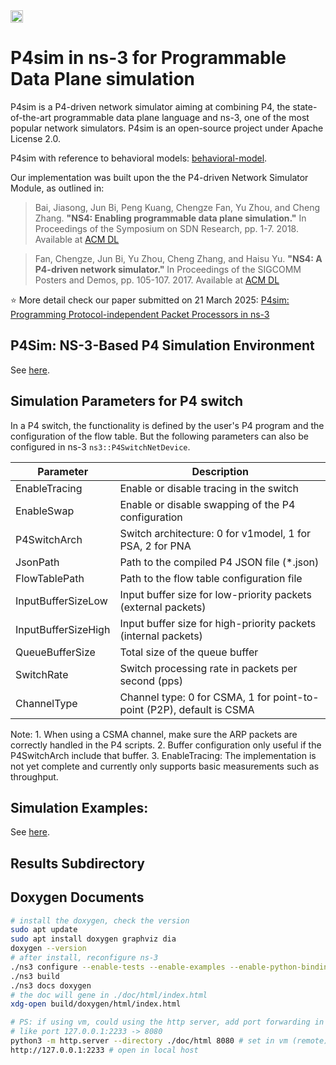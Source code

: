 <a href="https://github.com/p4lang/gsoc/blob/main/2025/ideas_list.md#project-5" target="_blank">
  <img src="https://img.shields.io/badge/Program%20Google%20Summer%20of%20Code-2025-fbbc05?style=flat&logo=data%3Aimage%2Fpng%3Bbase64%2CiVBORw0KGgoAAAANSUhEUgAAAGQAAABkCAMAAABHPGVmAAAALVBMVEVHcEz7vQD7vQD8vQD7vQD8vQD7vQD8vQD8vQD7vQD7vQD8vQD7vQD7vQD7vQAgxtLpAAAADnRSTlMAZvVQ6QrVPhl6oSmHvzL6LQUAAASGSURBVHjatdnZdusgDAVQELMY%2Fv9zb2%2Bwc%2BIKDzQLvTXB3gYBFqmaDVeKU4sCBlFyy43WqLjlBpR1BpR1BpR1xjoFxmIFBpSVBpSVBpSVBpSVBpQ1xvdK1oPgblhfOWltjNaJq7ddYT2IfImYJqMDrENUChGDZn%2FWQ%2FMHxBcD4BMyBc5XCHkNQTq60vfIgXAx5xByju6T8V8itsT3%2FUPi6r39Ce8rp%2FCWYrHfIDXs95FZJs%2FvTob6Z4T2buQE4eikvHeG%2FoZY7TpRfDsNWzrjtP0L4s12NYhh%2BO1ZjJ9HfOjdYGo3QZx7YvwEAgOPdx3eQJlArMFA3wXSZ%2BwMQvplJGoPY6sqNU0gxcGYUVx5jtSIx3oS6HysTxEbMMDPAmkM9iFSXnPXt8nwuQ%2FYI8TH%2F425TQe7%2FnBPEH2bECI6T4t%2Bgvh4N1istR50FJdeIX1Ek%2FqJdGGQOWmAa4u7rn18vuuIzUq52gbxvpiSuzIau%2BuO9FUUfTvvCjcoQ4MMltRnEOqF0pdD%2FwiBZWxoqGCn8r2VGKIUCHOoTyHK2g7y1bsJRRqNe3%2FlXv5GbNhWEWXxbsf1UITRF4kYcM4KiI%2FbeFIevNNq7P2EIg0bVL%2BfqCcyYV2rbDdExWSPjUPPGBRh9JTowTscW0Dqf%2BwLXGmPthgKKMJo1f1OSQ29hf1Mbdlmg5NFV1H7KoICA3mruIQ4vl4TTFhvuAlxxrdb1J55KMJoBatEPCv6mr3sJzK%2F9RQKDAx49Ji5ctSLwsxAxgyuiduOAeVtIG14zppPKtAka9lcMZz71IHyNoAcCpvIx6UfxGLleCim3ggUpe0dQhe7I86mWvQERZmCIocryAqPsdYOSQlVIjCgyMRbLSaXxi3GD4LEw4AipzCyyvS5a5ThMpJTGAYUuQljhiWL53R11FN5BxhQsK0UWbE747E7evGV2FaEAUWmDave0H4LQxg6nErl1IEBBRdmOzjkBPpdqFB%2BpUtUGb0tDKloZP44hQLthQoDwXYiXlowpMJIymExdARL8SViYzymhGEMFR%2FR3cOyNoRCpQcZFu1s6AsNhlQuSiJP%2B1Kk90dNRHW9BYyhwlszhNgdb05CjmGcKDb3DotAoYIYV9wWxjDSZcHNmN%2Fj0KpPm3R7dMjq7HlrSokvjIqjww3SEhb4XJDpg3CLvM9%2BPG%2FMHOcaOwzYRFScNe8QHJb9nOEDhvkGwV48eZC3BgfzWwSHZaXthKEVMvkMaQnKhKESzSCkJ37uQqlJ7RmCIcbr%2By5qUEjiIwQK3q4yZKHqYDxEUIo4U6%2BNahxKr0kEZwv8HC%2BDqo69UaI2ieBAujN2RNhOoPybQjBr9oNSKNXSoQ%2B2luCUQuk1iSCIg9oiZl24Vv8TtXLROaotAtO3%2F9ooWSFcjDnH6BQio2SZQSRz%2FpsPfsifQ2RY1tmNBM3oxQRCbRjkOZn%2FEACT2J%2B1vkZiGESyG1SZS%2FqJ1wTogE1hEFHNh9yNCbvvREwqCwwoawwoKw0oKw0oKw0oKw0oKw0oKw0oMFYqMFYqMFYqMBYq88Y%2FxB7wiOJRvWkAAAAASUVORK5CYII%3D" height="20"/>
</a>

# P4sim in ns-3 for Programmable Data Plane simulation

P4sim is a P4-driven network simulator aiming at combining P4, the state-of-the-art programmable data plane language and ns-3, one of the most popular network simulators. P4sim is an open-source project under Apache License 2.0.

P4sim with reference to behavioral models: [behavioral-model](https://github.com/p4lang/behavioral-model).

Our implementation was built upon the the P4-driven Network Simulator Module, as outlined in:
> Bai, Jiasong, Jun Bi, Peng Kuang, Chengze Fan, Yu Zhou, and Cheng Zhang. **"NS4: Enabling programmable data plane simulation."** In Proceedings of the Symposium on SDN Research, pp. 1-7. 2018. Available at [ACM DL](https://dl.acm.org/doi/abs/10.1145/3185467.3185470)

> Fan, Chengze, Jun Bi, Yu Zhou, Cheng Zhang, and Haisu Yu. **"NS4: A P4-driven network simulator."** In Proceedings of the SIGCOMM Posters and Demos, pp. 105-107. 2017. Available at [ACM DL](https://dl.acm.org/doi/10.1145/3123878.3132002)

⭐ More detail check our paper submitted on 21 March 2025: [P4sim: Programming Protocol-independent Packet Processors in ns-3](https://arxiv.org/abs/2503.17554)

## P4Sim: NS-3-Based P4 Simulation Environment

See [here](doc/vm-env.md).

## Simulation Parameters for P4 switch ##

In a P4 switch, the functionality is defined by the user's P4 program and the configuration of the flow table. But the following parameters can also be configured in ns-3 `ns3::P4SwitchNetDevice`.

| Parameter             | Description                                                         |
|-----------------------|----------------------------------------------------------------------|
| EnableTracing         | Enable or disable tracing in the switch                              |
| EnableSwap            | Enable or disable swapping of the P4 configuration                   |
| P4SwitchArch          | Switch architecture: 0 for v1model, 1 for PSA, 2 for PNA             |
| JsonPath              | Path to the compiled P4 JSON file (*.json)                           |
| FlowTablePath         | Path to the flow table configuration file                            |
| InputBufferSizeLow    | Input buffer size for low-priority packets (external packets)        |
| InputBufferSizeHigh   | Input buffer size for high-priority packets (internal packets)       |
| QueueBufferSize       | Total size of the queue buffer                                       |
| SwitchRate            | Switch processing rate in packets per second (pps)                   |
| ChannelType           | Channel type: 0 for CSMA, 1 for point-to-point (P2P), default is CSMA|

Note: 1. When using a CSMA channel, make sure the ARP packets are correctly handled in the P4 scripts.
    2. Buffer configuration only useful if the P4SwitchArch include that buffer.
    3. EnableTracing: The implementation is not yet complete and currently only supports basic measurements such as throughput.

## Simulation Examples: ##

See [here](doc/examples.md).

## Results Subdirectory ##



## Doxygen Documents ##

```bash
# install the doxygen, check the version
sudo apt update
sudo apt install doxygen graphviz dia
doxygen --version
# after install, reconfigure ns-3
./ns3 configure --enable-tests --enable-examples --enable-python-bindings
./ns3 build
./ns3 docs doxygen
# the doc will gene in ./doc/html/index.html
xdg-open build/doxygen/html/index.html

# PS: if using vm, could using the http server, add port forwarding in Vritualbox config.
# like port 127.0.0.1:2233 -> 8080
python3 -m http.server --directory ./doc/html 8080 # set in vm (remote)
http://127.0.0.1:2233 # open in local host
```

